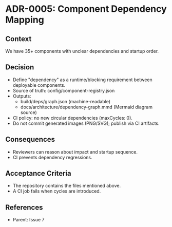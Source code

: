 # ADR-0005: Component Dependency Mapping

## Context

We have 35+ components with unclear dependencies and startup order.

## Decision

- Define "dependency" as a runtime/blocking requirement between deployable components.
- Source of truth: config/component-registry.json
- Outputs:
  - build/deps/graph.json (machine-readable)
  - docs/architecture/dependency-graph.mmd (Mermaid diagram source)
- CI policy: no new circular dependencies (maxCycles: 0).
- Do not commit generated images (PNG/SVG); publish via CI artifacts.

## Consequences

- Reviewers can reason about impact and startup sequence.
- CI prevents dependency regressions.

## Acceptance Criteria

- The repository contains the files mentioned above.
- A CI job fails when cycles are introduced.

## References

- Parent: Issue 7